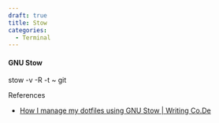 ```yaml
---
draft: true
title: Stow
categories:
  - Terminal
---
```

#### GNU Stow

stow -v -R -t ~ git



References

- [How I manage my dotfiles using GNU Stow | Writing Co.De](https://writingco.de/blog/how-i-manage-my-dotfiles-using-gnu-stow/)
